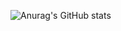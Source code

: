 ![Anurag's GitHub stats](https://github-readme-stats.vercel.app/api?username=guilhermetupi&show_icons=true&theme=radical)
